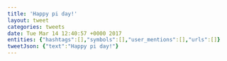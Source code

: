 ```yaml
---
title: 'Happy pi day!'
layout: tweet
categories: tweets
date: Tue Mar 14 12:40:57 +0000 2017
entities: {"hashtags":[],"symbols":[],"user_mentions":[],"urls":[]}
tweetJson: {"text":"Happy pi day!"}
---
```

